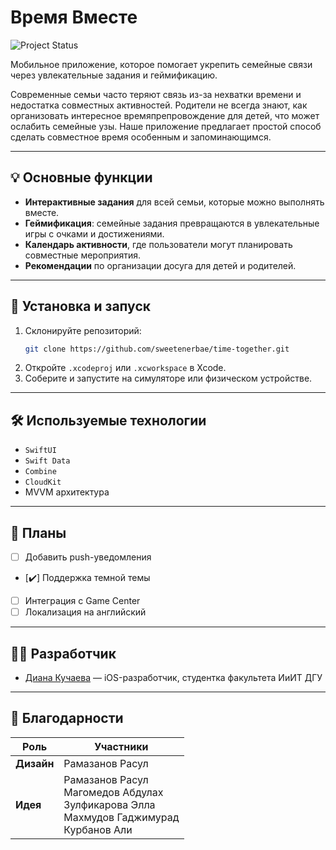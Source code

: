 # Время Вместе
![Project Status](https://img.shields.io/badge/status-in%20progress-yellow)

Мобильное приложение, которое помогает укрепить семейные связи через увлекательные задания и геймификацию.

Современные семьи часто теряют связь из-за нехватки времени и недостатка совместных активностей. Родители не всегда знают, как организовать интересное времяпрепровождение для детей, что может ослабить семейные узы. Наше приложение предлагает простой способ сделать совместное время особенным и запоминающимся.

---

## 💡 Основные функции

- **Интерактивные задания** для всей семьи, которые можно выполнять вместе.
- **Геймификация**: семейные задания превращаются в увлекательные игры с очками и достижениями.
- **Календарь активности**, где пользователи могут планировать совместные мероприятия.
- **Рекомендации** по организации досуга для детей и родителей.

---

## 🚀 Установка и запуск

1. Склонируйте репозиторий:
   ```bash
   git clone https://github.com/sweetenerbae/time-together.git
   ```
2. Откройте `.xcodeproj` или `.xcworkspace` в Xcode.
3. Соберите и запустите на симуляторе или физическом устройстве.

---

## 🛠 Используемые технологии

- `SwiftUI`
- `Swift Data` 
- `Combine`
- `CloudKit`
- MVVM архитектура

---

## 🔮 Планы

- [ ] Добавить push-уведомления
- [✔️] Поддержка темной темы
- [ ] Интеграция с Game Center
- [ ] Локализация на английский

---

## 👩‍💻 Разработчик

- [Диана Кучаева](https://github.com/sweetenerbae) — iOS-разработчик, студентка факультета ИиИТ ДГУ

---

## 🙌 Благодарности

| Роль    | Участники |
|---------|-----------|
| **Дизайн** | Рамазанов Расул |
| **Идея**   | Рамазанов Расул<br>Магомедов Абдулах<br>Зулфикарова Элла<br>Махмудов Гаджимурад<br>Курбанов Али |
